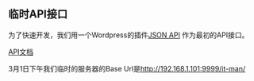 ## 临时API接口

为了快速开发，我们用一个Wordpress的插件[JSON API](http://wordpress.org/plugins/json-api/) 作为最初的API接口。

[API文档](http://wordpress.org/plugins/json-api/other_notes/)

3月1日下午我们临时的服务器的Base Url是<http://192.168.1.101:9999/it-man/>


